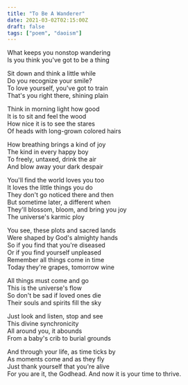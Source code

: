 ```yaml
---
title: "To Be A Wanderer"
date: 2021-03-02T02:15:00Z
draft: false
tags: ["poem", "daoism"]
---
```


What keeps you nonstop wandering  
Is you think you've got to be a thing  

Sit down and think a little while  
Do you recognize your smile?  
To love yourself, you've got to train  
That's you right there, shining plain  

Think in morning light how good  
It is to sit and feel the wood  
How nice it is to see the stares  
Of heads with long-grown colored hairs  

How breathing brings a kind of joy  
The kind in every happy boy  
To freely, untaxed, drink the air  
And blow away your dark despair  

You'll find the world loves you too  
It loves the little things you do  
They don't go noticed there and then  
But sometime later, a different when  
They'll blossom, bloom, and bring you joy  
The universe's karmic ploy  

You see, these plots and sacred lands  
Were shaped by God's almighty hands  
So if you find that you're diseased  
Or if you find yourself unpleased  
Remember all things come in time  
Today they're grapes, tomorrow wine  

All things must come and go  
This is the universe's flow  
So don't be sad if loved ones die  
Their souls and spirits fill the sky  

Just look and listen, stop and see  
This divine synchronicity  
All around you, it abounds  
From a baby's crib to burial grounds  

And through your life, as time ticks by  
As moments come and as they fly  
Just thank yourself that you're alive  
For you are it, the Godhead. And now it is your time to thrive.  